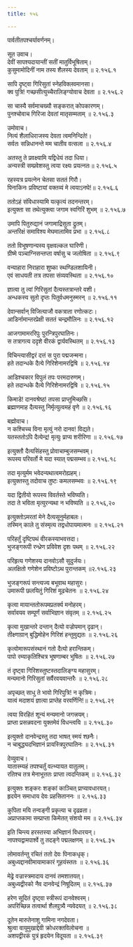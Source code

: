 ```yaml
---
title: १५६

---
```

पार्वतीतपश्चर्यावर्णनम्।  
  
सूत उवाच।  
देवीं सापश्यदायान्तीं सतीं मातुर्विभूषिताम्।  
कुसुमामोदिनीं नाम तस्य शैलस्य देवताम् ॥ २.१५६.१  
  
सापि दृष्ट्वा गिरिसुतां स्नेहविक्लवमानसा।  
क्व पुत्रि! गच्छसीत्युच्चैरालिङ्ग्योवाच देवता ॥ २.१५६.२  
  
सा चास्यै सर्वमाचख्यौ सङ्करात् कोपकारणम्।  
पुनश्चोवाच गिरिजा देवतां मातृसम्मताम् ॥ २.१५६.३  
  
उमोवाच।  
नित्यं शैलाधिराजस्य देवता त्वमनिन्दिते!।  
सर्वतः सन्निधानन्ते मम चातीव वत्सला ॥ २.१५६.४  
  
अतस्तु ते प्रवक्ष्यामि यद्विधेयं तदा धिया।  
अन्यस्त्री सम्प्रवेशस्तु त्वया रक्ष्यः प्रयत्नतः॥ २.१५६.५  
  
रहस्यत्र प्रयत्नेन चेतसा सततं गिरौ।  
पिनाकिनः प्रविष्टायां वक्तव्यं मे त्वयाऽनघे!॥ २.१५६.६  
  
ततोऽहं संविधास्यामि यत्कृत्यं तदनन्तरम्।  
इत्युक्ता सा तथेत्युक्त्वा जगाम स्वगिरिं शुभम् ॥ २.१५६.७  
  
उमापि पितुरुद्यानं जगामाद्रिसुता द्रुतम्।  
अन्तरिक्षं समाविश्य मेघमालामिव प्रभा ॥ २.१५६.८  
  
ततो विभूषणान्यस्य वृक्षवल्कल घारिणी।  
ग्रीष्मे पञ्चाग्निसन्तप्ता वर्षासु च जलोषिता ॥ २.१५६.९  
  
वन्याहारा निराहारा शुष्का स्थण्डिलशायिनी।  
एवं साधयती तत्र तपसा संव्यवस्थिता ॥ २.१५६.१०  
  
ज्ञात्वा तु त्वां गिरिसुतां दैत्यस्तत्रान्तरे वशी।  
अन्धकस्य सुतो दृप्तः पितुर्वधमनुस्मरन् ॥ २.१५६.११  
  
देवान्सर्वान् विजित्याजौ वकत्राता रणोत्कटः।  
आडिर्नामान्तरप्रेक्षी सततं चन्द्रमौलिनः ॥ २.१५६.१२  
  
आजगामामररिपुः पुरन्त्रिपुरघातिनः।  
स तत्रागत्य ददृशे वीरकं द्वार्यवस्थितम् ॥ २.१५६.१३  
  
विचिन्त्यासीद्वरं दत्तं स पुरा पद्मजन्मना।  
हते तदान्धके दैत्ये गिरिशेनामरद्विषि ॥ २.१५६.१४  
  
आडिश्चकार विपुलं तपः परमदारुणम्।  
हते तदान्धके दैत्ये गिरिशेनामरद्विषि ॥ २.१५६.१५  
  
किमाडे! दानवश्रेष्ठ! तपसा प्राप्तुमिच्छसि।  
ब्रह्माणमाह दैत्यस्तु निर्मृत्युत्वमहं वृणे ॥ २.१५६.१६  
  
बह्मोवाच।  
न कश्चिच्च विना मृत्युं नरो दानव! विद्यते।  
यतस्ततोऽपि दैत्येन्द्र! मृत्युः प्राप्य शरीरिणा ॥ २.१५६.१७  
  
इत्युक्तौ दैत्यसिंहस्तु प्रोवाचाम्बुजसम्भवम्।  
रूपस्य परिवर्तो मे यदा स्यात् पद्मसम्भव॥ २.१५६.१८  
  
तदा मृत्युर्मम भवेदन्यथात्वमरोह्यहम्।  
इत्युक्तस्तु तदोवाच तुष्टः कमलसम्भवः ॥ २.१५६.१९  
  
यदा द्वितीयो रूपस्य विवर्तस्ते भविष्यति।  
तदा ते भविता मृत्युरन्यथा न भविष्यति ॥ २.१५६,२०  
  
इत्युक्तोऽमरतां मेने दैत्यसूनुर्महाबलः।  
तस्मिन् काले तु संस्मृत्य तद्वधोपायमात्मनः ॥ २.१५६.२१  
  
परिहर्तुं दृष्टिपथं वीरकस्याभवत्तदा।  
भुजङ्गरूपी रन्ध्रेण प्रविवेश दृशः पथम् ॥ २.१५६.२२  
  
परिहृत्य गणेशस्य दानवोऽसौ सुदुर्जयः।  
अलक्षितो गणेशेन प्रविष्टोऽथ पुरान्तकम् ॥२.१५६.२३  
  
भुजङ्गरूपं सन्त्यज्य बभूवाथ महासुरः।  
उमारूपी छलयितुं गिरिशं मूढचेतनः ॥ २.१५६.२४  
  
कृत्वा मायान्ततोरूपमप्रतर्क्य मनोहरम्।  
सर्वावयव सम्पूर्णं सर्वाभिज्ञान संवृतम् ॥ २.१५६.२५  
  
कृत्वा मुखान्तरे दन्तान् दैत्यो वज्रोपमान् दृढान्।  
तीक्ष्णाग्रान् बुद्धिमोहेन गिरिशं हन्तुमुद्यतः ॥ २.१५६.२६  
  
कृत्वोमारूपसंस्थानं गतो दैत्यो हरान्तिकम्।  
पापो रम्याकृतिश्चित्र भूषणाम्बर भुषितः ॥ २.१५६.२७  
  
तं दृष्ट्वा गिरिशस्तुष्टस्तदालिङ्ग्य महासुरम्।  
मन्यमानो गिरिसुतां सर्वैरवयवान्तरैः ॥ २.१५६.२८  
  
अपृच्छत् साधु ते भावो गिरिपुत्रि! न कृत्रिमः।  
यात्वं मदाशयं ज्ञात्वा प्राप्तेह वरवर्णिनि!॥ २.१५६.२९  
  
त्वया विरहितं शून्यं मन्यमानो जगत्त्रयम्।  
प्राप्ता प्रसन्नवदना युक्तमेवं विधन्त्वयि ॥ २.१५६.३०  
  
इत्युक्तो दानवेन्द्रस्तु तदा भाषत् स्मयं श्छनैः।  
न चाबुद्ध्यदभिज्ञानं प्रायस्त्रिपुरघातिनः ॥ २.१५६.३१  
  
देव्युवाच।  
यातास्म्यहं तपश्चर्तुं वल्भ्यायत वातुलम्।  
रतिश्च तत्र मेनाभूत्ततः प्राप्ता त्वदन्तिकम् ॥ २.१५६.३२  
  
इत्युक्तः शङ्करः शङ्कां काञ्चित् प्राप्यावधारयत्।  
हृदयेन समाधाय देवः प्रहसिताननः ॥ २.१५६.३३  
  
कुपिता मयि तन्वङ्गी प्रकृत्या च दृढव्रता।  
अप्राप्तकामा सम्प्राप्ता किमेतत् संशयो मम ॥ २.१५६.३४  
  
इति चिन्त्य हरस्तस्या अभिज्ञानं विधारयन्।  
नापश्यद्वामपार्श्वे तु तदङ्गे पद्मलक्षणम् ॥ २.१५६.३५  
  
लोमावर्तन्तु रचितं ततो देवः पिनाकधृक्।  
अबुध्यद्दानवीमायामाकारं गूहयंस्ततः ॥ २.१५६.३६  
  
मेढ्रे वज्रास्त्रमादाय दानवं तमशातयत्।  
अबुध्यद्वीरको नैव दानवेन्द्रं निषूदितम् ॥ २.१५६.३७  
  
हरेण सूदितं दृष्ट्वा स्त्रीरूपं दानवेश्वरम्।  
अपरिच्छिन्न तत्वार्था शैलपुत्र्यै न्यवेदयत् ॥ २.१५६.३८  
  
दूतेन मारुतेनाशु गामिना नगदेवता।  
श्रुत्वा वायुमुखाद्देवी क्रोधरक्तविलोचना ॥  
अशपद्वीरकं पुत्रं हृदयेन विदूयता ॥ २.१५६.३९